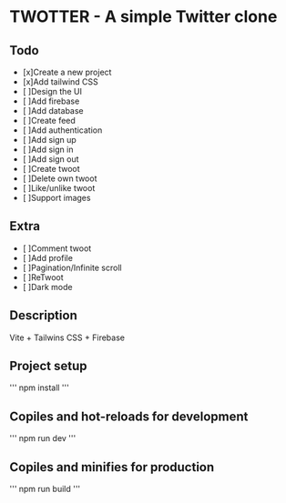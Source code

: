 # TWOTTER - A simple Twitter clone

## Todo

- [x]Create a new project
- [x]Add tailwind CSS
- [ ]Design the UI
- [ ]Add firebase
- [ ]Add database
- [ ]Create feed
- [ ]Add authentication
- [ ]Add sign up
- [ ]Add sign in
- [ ]Add sign out
- [ ]Create twoot
- [ ]Delete own twoot
- [ ]Like/unlike twoot
- [ ]Support images

## Extra

- [ ]Comment twoot
- [ ]Add profile
- [ ]Pagination/Infinite scroll
- [ ]ReTwoot
- [ ]Dark mode

## Description

Vite + Tailwins CSS + Firebase

## Project setup

'''
npm install
'''

## Copiles and hot-reloads for development

'''
npm run dev
'''

## Copiles and minifies for production

'''
npm run build
'''
